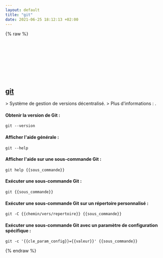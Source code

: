 ```yaml
---
layout: default
title: "git"
date: 2021-06-25 18:12:13 +02:00
---
```

{% raw %}
<h2 id="git">
  <a href="/fr/common/git.html">git</a> <a href="#git"><svg class="icon">
    <use href="/assets/images/unicode_sprite.svg#link" />
  </svg></a>
</h2>
> Système de gestion de versions décentralisé.
> Plus d'informations : <https://git-scm.com/>.

#### Obtenir la version de Git :
```shell
git --version
```
#### Afficher l'aide générale :
```shell
git --help
```
#### Afficher l'aide sur une sous-commande Git :
```shell
git help {{sous_commande}}
```
#### Exécuter une sous-commande Git :
```shell
git {{sous_commande}}
```
#### Exécuter une sous-commande Git sur un répertoire personnalisé :
```shell
git -C {{chemin/vers/repertoire}} {{sous_commande}}
```
#### Exécuter une sous-commande Git avec un paramètre de configuration spécifique :
```shell
git -c '{{cle_param_config}}={{valeur}}' {{sous_commande}}
```
{% endraw %}